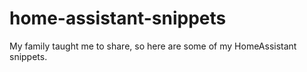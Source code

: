 # home-assistant-snippets
My family taught me to share, so here are some of my HomeAssistant snippets. 
